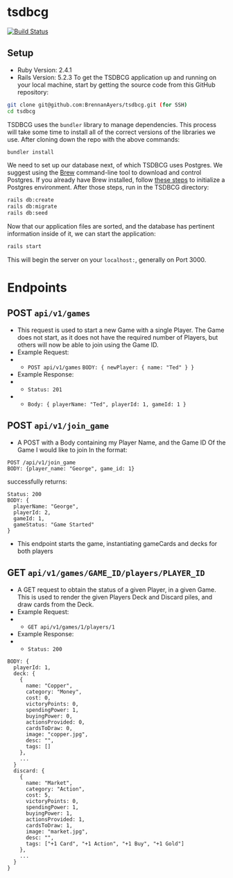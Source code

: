 # tsdbcg
[![Build Status](https://travis-ci.com/BrennanAyers/tsdbcg.svg?branch=master)](https://travis-ci.com/BrennanAyers/tsdbcg)


## Setup
- Ruby Version: 2.4.1
- Rails Version: 5.2.3
To get the TSDBCG application up and running on your local machine, start by getting the source code from this GitHub repository:
```bash
git clone git@github.com:BrennanAyers/tsdbcg.git (for SSH)
cd tsdbcg
```
TSDBCG uses the `bundler` library to manage dependencies. This process will take some time to install all of the correct versions of the libraries we use. After cloning down the repo with the above commands:
```bash
bundler install
```
We need to set up our database next, of which TSDBCG uses Postgres. We suggest using the [Brew](https://brew.sh/) command-line tool to download and control Postgres. If you already have Brew installed, follow [these steps](https://gist.github.com/ibraheem4/ce5ccd3e4d7a65589ce84f2a3b7c23a3) to initialize a Postgres environment.
After those steps, run in the TSDBCG directory:
```bash
rails db:create
rails db:migrate
rails db:seed
```
Now that our application files are sorted, and the database has pertinent information inside of it, we can start the application:
```bash
rails start
```
This will begin the server on your `localhost:`, generally on Port 3000.

# Endpoints

## POST `api/v1/games`
- This request is used to start a new Game with a single Player. The Game does not start, as it does not have the required number of Players, but others will now be able to join using the Game ID.
- Example Request:
- - `POST api/v1/games` `BODY: { newPlayer: { name: "Ted" } }`
- Example Response:
- - `Status: 201`
- - `Body: { playerName: "Ted", playerId: 1, gameId: 1 }`

## POST `api/v1/join_game`
- A POST with a Body containing my Player Name, and the Game ID Of the Game I would like to join
In the format:
```
POST /api/v1/join_game
BODY: {player_name: "George", game_id: 1}
```
successfully returns:
```
Status: 200
BODY: {
  playerName: "George",
  playerId: 2,
  gameId: 1,
  gameStatus: "Game Started"
}
```
- This endpoint starts the game, instantiating gameCards and decks for both players

## GET `api/v1/games/GAME_ID/players/PLAYER_ID`
- A GET request to obtain the status of a given Player, in a given Game. This is used to render the given Players Deck and Discard piles, and draw cards from the Deck.
- Example Request:
- - `GET api/v1/games/1/players/1`
- Example Response:
- - `Status: 200`
```
BODY: {
  playerId: 1,
  deck: {
    {
      name: "Copper",
      category: "Money",
      cost: 0,
      victoryPoints: 0,
      spendingPower: 1,
      buyingPower: 0,
      actionsProvided: 0,
      cardsToDraw: 0,
      image: "copper.jpg",
      desc: "",
      tags: []
    },
    ...
  }
  discard: {
    {
      name: "Market",
      category: "Action",
      cost: 5,
      victoryPoints: 0,
      spendingPower: 1,
      buyingPower: 1,
      actionsProvided: 1,
      cardsToDraw: 1,
      image: "market.jpg",
      desc: "",
      tags: ["+1 Card", "+1 Action", "+1 Buy", "+1 Gold"]
    },
    ...
  }
}
```
